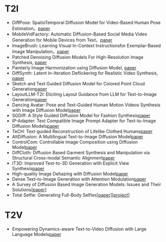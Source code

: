# T2I
- DiffPose: SpatioTemporal Diffusion Model for Video-Based Human Pose Estimation，[paper](http://arxiv.org/pdf/2307.16687v1)
- MobileVidFactory: Automatic Diffusion-Based Social Media Video Generation for Mobile Devices from Text，[paper](http://arxiv.org/pdf/2307.16371v1)
- ImageBrush: Learning Visual In-Context Instructionsfor Exemplar-Based Image Manipulation，[paper](https://arxiv.org/pdf/2308.00906v1.pdf)
- Patched Denoising Diffusion Models For High-Resolution Image Synthesis, [paper](https://arxiv.org/pdf/2308.01316v1.pdf)
- Painterly Image Harmonization using Diffusion Model, [paper](https://arxiv.org/pdf/2308.02228v1.pdf)
- DiffSynth: Latent In-Iteration Deflickering for Realistic Video Synthesis, [paper](http://arxiv.org/pdf/2308.03463v1)
- Sketch and Text Guided Diffusion Model for Colored Point Cloud Generation[paper](https://arxiv.org/pdf/2308.02874v1.pdf)
- LayoutLLM-T2I: Eliciting Layout Guidance from LLM for Text-to-Image Generation[paper](http://arxiv.org/pdf/2308.05095v1)
- Dancing Avatar: Pose and Text-Guided Human Motion Videos Synthesis with Image Diffusion Model[paper](http://arxiv.org/pdf/2308.07749v1)
- SGDiff: A Style Guided Diffusion Model for Fashion Synthesis[paper](https://arxiv.org/pdf/2308.07605v1.pdf)
- IP-Adapter: Text Compatible Image Prompt Adapter for Text-to-Image Diffusion Models[paper](https://arxiv.org/pdf/2308.06721v1.pdf)
- TeCH: Text-guided Reconstruction of Lifelike Clothed Humans[paper](http://arxiv.org/pdf/2308.08545v1)
- AltDiffusion: A Multilingual Text-to-Image Diffusion Model[paper](http://arxiv.org/pdf/2308.09991v1)
- ControlCom: Controllable Image Composition using Diffusion Model[paper](http://arxiv.org/pdf/2308.10040v1)
- DiffCloth: Diffusion Based Garment Synthesis and Manipulation via Structural Cross-modal Semantic Alignment[paper](chrome-extension://efaidnbmnnnibpcajpcglclefindmkaj/https://arxiv.org/pdf/2308.11206v1.pdf)
- IT3D: Improved Text-to-3D Generation with Explicit View Synthesis[paper](http://arxiv.org/pdf/2308.11473v1)
- High-quality Image Dehazing with Diffusion Model[paper](http://arxiv.org/pdf/2308.11949v1)
- Dense Text-to-Image Generation with Attention Modulation[paper](http://arxiv.org/pdf/2308.12964v1)
- A Survey of Diffusion Based Image Generation Models: Issues and Their Solutions[[paper]](http://arxiv.org/pdf/2308.13142v1)
- Total Selfie: Generating Full-Body Selfies[[paper]](http://arxiv.org/pdf/2308.14740v1)[[project]](https://homes.cs.washington.edu/~boweiche/project_page/totalselfie/)
# T2V
- Empowering Dynamics-aware Text-to-Video Diffusion with Large Language Models[paper](http://arxiv.org/pdf/2308.13812v1)